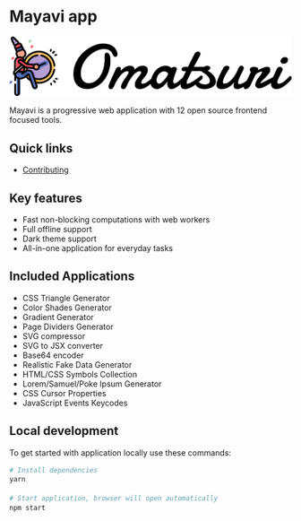 # Mayavi app

![Logo](./src/assets/logo-text.svg)

Mayavi is a progressive web application with 12 open source frontend focused tools.

## Quick links

- [Contributing](./CONTRIBUTING.md)

## Key features

- Fast non-blocking computations with web workers
- Full offline support
- Dark theme support
- All-in-one application for everyday tasks

## Included Applications

- CSS Triangle Generator
- Color Shades Generator
- Gradient Generator
- Page Dividers Generator
- SVG compressor
- SVG to JSX converter
- Base64 encoder
- Realistic Fake Data Generator
- HTML/CSS Symbols Collection
- Lorem/Samuel/Poke Ipsum Generator
- CSS Cursor Properties
- JavaScript Events Keycodes

## Local development

To get started with application locally use these commands:

```sh
# Install dependencies
yarn

# Start application, browser will open automatically
npm start
```
